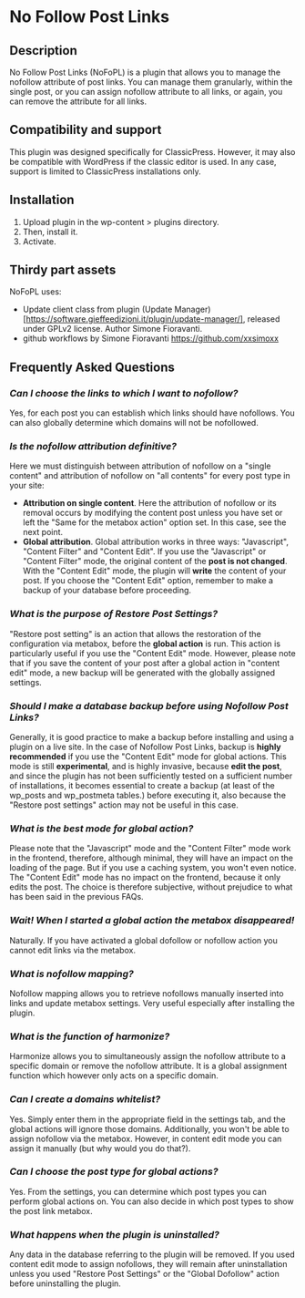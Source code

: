 # No Follow Post Links

## Description

No Follow Post Links (NoFoPL) is a plugin that allows you to manage the nofollow attribute of post links. You can manage them granularly, within the single post, or you can assign nofollow attribute to all links, or again, you can remove the attribute for all links.

## Compatibility and support

This plugin was designed specifically for ClassicPress. However, it may also be compatible with WordPress if the classic editor is used. In any case, support is limited to ClassicPress installations only.

## Installation

1. Upload plugin in the wp-content > plugins directory.
2. Then, install it.
3. Activate.

## Thirdy part assets

NoFoPL uses:
- Update client class from plugin (Update Manager)[https://software.gieffeedizioni.it/plugin/update-manager/], released under GPLv2 license. Author Simone Fioravanti.
- github workflows by Simone Fioravanti https://github.com/xxsimoxx

## Frequently Asked Questions

### *Can I choose the links to which I want to nofollow?*
Yes, for each post you can establish which links should have nofollows. 
You can also globally determine which domains will not be nofollowed.

### *Is the nofollow attribution definitive?*
Here we must distinguish between attribution of nofollow on a "single content" and attribution of nofollow on "all contents" for every post type in your site:
- **Attribution on single content**. Here the attribution of nofollow or its removal occurs by modifying the content post unless you have set or left the "Same for the metabox action" option set. In this case, see the next point.
- **Global attribution**. Global attribution works in three ways: "Javascript", "Content Filter" and "Content Edit". If you use the "Javascript" or "Content Filter" mode, the original content of the **post is not changed**. With the "Content Edit" mode, the plugin will **write** the content of your post. If you choose the "Content Edit" option, remember to make a backup of your database before proceeding.

### *What is the purpose of Restore Post Settings?*
"Restore post setting" is an action that allows the restoration of the configuration via metabox, before the **global action** is run. This action is particularly useful if you use the "Content Edit" mode. However, please note that if you save the content of your post after a global action in "content edit" mode, a new backup will be generated with the globally assigned settings.

### *Should I make a database backup before using Nofollow Post Links?*
Generally, it is good practice to make a backup before installing and using a plugin on a live site. In the case of Nofollow Post Links, backup is **highly recommended** if you use the "Content Edit" mode for global actions. This mode is still **experimental**, and is highly invasive, because **edit the post**, and since the plugin has not been sufficiently tested on a sufficient number of installations, it becomes essential to create a backup (at least of the wp_posts and wp_postmeta tables.) before executing it, also because the "Restore post settings" action may not be useful in this case.

### *What is the best mode for global action?*
Please note that the "Javascript" mode and the "Content Filter" mode work in the frontend, therefore, although minimal, they will have an impact on the loading of the page. But if you use a caching system, you won't even notice.
The "Content Edit" mode has no impact on the frontend, because it only edits the post.
The choice is therefore subjective, without prejudice to what has been said in the previous FAQs.

### *Wait! When I started a global action the metabox disappeared!*
Naturally. If you have activated a global dofollow or nofollow action you cannot edit links via the metabox.

### *What is nofollow mapping?*
Nofollow mapping allows you to retrieve nofollows manually inserted into links and update metabox settings. Very useful especially after installing the plugin.

### *What is the function of harmonize?*
Harmonize allows you to simultaneously assign the nofollow attribute to a specific domain or remove the nofollow attribute. It is a global assignment function which however only acts on a specific domain.

### *Can I create a domains whitelist?*
Yes. Simply enter them in the appropriate field in the settings tab, and the global actions will ignore those domains. Additionally, you won't be able to assign nofollow via the metabox. However, in content edit mode you can assign it manually (but why would you do that?).

### *Can I choose the post type for global actions?*
Yes. From the settings, you can determine which post types you can perform global actions on. You can also decide in which post types to show the post link metabox.

### *What happens when the plugin is uninstalled?*
Any data in the database referring to the plugin will be removed. If you used content edit mode to assign nofollows, they will remain after uninstallation unless you used "Restore Post Settings" or the "Global Dofollow" action before uninstalling the plugin.